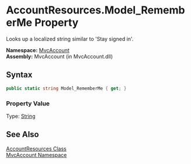 AccountResources.Model_RememberMe Property
==========================================
Looks up a localized string similar to 'Stay signed in'.

**Namespace:** [MvcAccount][1]  
**Assembly:** MvcAccount (in MvcAccount.dll)

Syntax
------

```csharp
public static string Model_RememberMe { get; }
```

### Property Value
Type: [String][2]

See Also
--------
[AccountResources Class][3]  
[MvcAccount Namespace][1]  

[1]: ../README.md
[2]: http://msdn.microsoft.com/en-us/library/s1wwdcbf
[3]: README.md